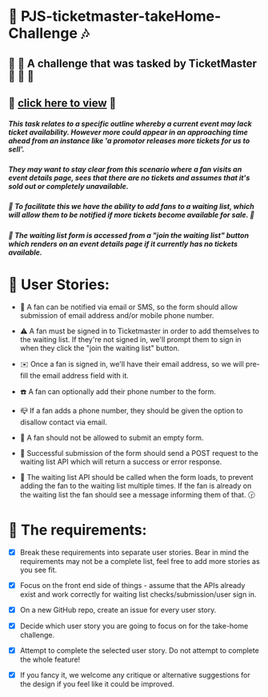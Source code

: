 # :musical_note: PJS-ticketmaster-takeHome-Challenge :notes:

## :book: :ticket: A challenge that was tasked by TicketMaster :violin: :trumpet: :musical_score:

## :star2: [click here to view](https://pjsalter.github.io/PJS-ticketmaster-takeHome-Challenge) :star2:

##### This task relates to a specific outline whereby a current event may lack ticket availability. However more could appear in an approaching time ahead from an instance like 'a promotor releases more tickets for us to sell'.

##### They may want to stay clear from this scenario where a fan visits an event details page, sees that there are no tickets and assumes that it's sold out or completely unavailable.

##### :date: To facilitate this we have the ability to add fans to a waiting list, which will allow them to be notified if more tickets become available for sale. :calendar:

##### :bookmark_tabs: The waiting list form is accessed from a "join the waiting list" button which renders on an event details page if it currently has no tickets available.

# :pushpin: User Stories: 

- :card_index: A fan can be notified via email or SMS, so the form should allow submission of email address and/or mobile phone number.

- :warning: A fan must be signed in to Ticketmaster in order to add themselves to the waiting list. If they're not signed in, we'll prompt them to sign in when they click the "join the waiting list" button.

- :envelope: Once a fan is signed in, we'll have their email address, so we will pre-fill the email address field with it.

- :telephone: A fan can optionally add their phone number to the form.

- :mailbox_closed: If a fan adds a phone number, they should be given the option to disallow contact via email.

- :pencil: A fan should not be allowed to submit an empty form.

- :postbox: Successful submission of the form should send a POST request to the waiting list API which will return a success or error response.

- :traffic_light: The waiting list API should be called when the form loads, to prevent adding the fan to the waiting list multiple times. If the fan is already on the waiting list the fan should see a message informing them of that. :clock230:

# :paperclip: The requirements:

- [x] Break these requirements into separate user stories. Bear in mind the requirements may not be a complete list, feel free to add more stories as you see fit.

- [x] Focus on the front end side of things - assume that the APIs already exist and work correctly for waiting list checks/submission/user sign in.

- [x] On a new GitHub repo, create an issue for every user story.

- [x] Decide which user story you are going to focus on for the take-home challenge.

- [x] Attempt to complete the selected user story. Do not attempt to complete the whole feature!

- [x] If you fancy it, we welcome any critique or alternative suggestions for the design if you feel like it could be improved.







